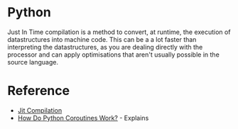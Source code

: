 # Python

Just In Time compilation is a method to convert, at runtime, the execution of datastructures into machine code. This can be a a lot faster than interpreting the datastructures, as you are dealing directly with the processor and can apply optimisations that aren't usually possible in the source language.



# Reference
- [Jit Compilation](https://www.youtube.com/watch?v=sQTOIkOMDIw)
- [How Do Python Coroutines Work?](https://www.youtube.com/watch?v=idLtMISlgy8) - Explains